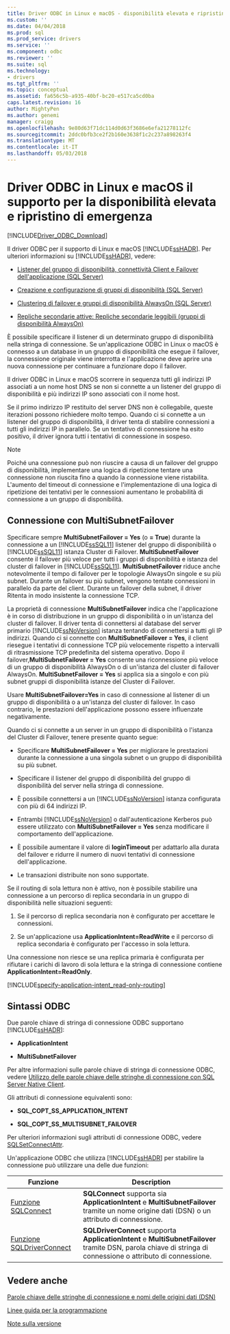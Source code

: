 ```yaml
---
title: Driver ODBC in Linux e macOS - disponibilità elevata e ripristino di emergenza | Documenti Microsoft
ms.custom: ''
ms.date: 04/04/2018
ms.prod: sql
ms.prod_service: drivers
ms.service: ''
ms.component: odbc
ms.reviewer: ''
ms.suite: sql
ms.technology:
- drivers
ms.tgt_pltfrm: ''
ms.topic: conceptual
ms.assetid: fa656c5b-a935-40bf-bc20-e517ca5cd0ba
caps.latest.revision: 16
author: MightyPen
ms.author: genemi
manager: craigg
ms.openlocfilehash: 9e80d63f71dc114d0d63f3686e6efa21278112fc
ms.sourcegitcommit: 2ddc0bfb3ce2f2b160e3638f1c2c237a898263f4
ms.translationtype: MT
ms.contentlocale: it-IT
ms.lasthandoff: 05/03/2018
---
```

# <a name="odbc-driver-on-linux-and-macos-support-for-high-availability-and-disaster-recovery"></a>Driver ODBC in Linux e macOS il supporto per la disponibilità elevata e ripristino di emergenza
[!INCLUDE[Driver_ODBC_Download](../../../includes/driver_odbc_download.md)]

Il driver ODBC per il supporto di Linux e macOS [!INCLUDE[ssHADR](../../../includes/sshadr_md.md)]. Per ulteriori informazioni su [!INCLUDE[ssHADR](../../../includes/sshadr_md.md)], vedere:  
  
-   [Listener del gruppo di disponibilità, connettività Client e Failover dell'applicazione (SQL Server)](http://msdn.microsoft.com/library/hh213417.aspx)  
  
-   [Creazione e configurazione di gruppi di disponibilità (SQL Server)](http://msdn.microsoft.com/library/ff878265.aspx)  
  
-   [Clustering di failover e gruppi di disponibilità AlwaysOn (SQL Server)](http://msdn.microsoft.com/library/ff929171.aspx)  
  
-   [Repliche secondarie attive: Repliche secondarie leggibili (gruppi di disponibilità AlwaysOn)](http://msdn.microsoft.com/library/ff878253.aspx)  
  
È possibile specificare il listener di un determinato gruppo di disponibilità nella stringa di connessione. Se un'applicazione ODBC in Linux o macOS è connesso a un database in un gruppo di disponibilità che esegue il failover, la connessione originale viene interrotta e l'applicazione deve aprire una nuova connessione per continuare a funzionare dopo il failover.

Il driver ODBC in Linux e macOS scorrere in sequenza tutti gli indirizzi IP associati a un nome host DNS se non si connette a un listener del gruppo di disponibilità e più indirizzi IP sono associati con il nome host.

Se il primo indirizzo IP restituito del server DNS non è collegabile, queste iterazioni possono richiedere molto tempo. Quando ci si connette a un listener del gruppo di disponibilità, il driver tenta di stabilire connessioni a tutti gli indirizzi IP in parallelo. Se un tentativo di connessione ha esito positivo, il driver ignora tutti i tentativi di connessione in sospeso.

> [!NOTE]  
> Poiché una connessione può non riuscire a causa di un failover del gruppo di disponibilità, implementare una logica di ripetizione tentare una connessione non riuscita fino a quando la connessione viene ristabilita. L'aumento del timeout di connessione e l'implementazione di una logica di ripetizione dei tentativi per le connessioni aumentano le probabilità di connessione a un gruppo di disponibilità.

## <a name="connecting-with-multisubnetfailover"></a>Connessione con MultiSubnetFailover

Specificare sempre **MultiSubnetFailover = Yes** (o **= True**) durante la connessione a un [!INCLUDE[ssSQL11](../../../includes/sssql11_md.md)] listener del gruppo di disponibilità o [!INCLUDE[ssSQL11](../../../includes/sssql11_md.md)] istanza Cluster di Failover. **MultiSubnetFailover** consente il failover più veloce per tutti i gruppi di disponibilità e istanza del cluster di failover in [!INCLUDE[ssSQL11](../../../includes/sssql11_md.md)]. **MultiSubnetFailover** riduce anche notevolmente il tempo di failover per le topologie AlwaysOn singole e su più subnet. Durante un failover su più subnet, vengono tentate connessioni in parallelo da parte del client. Durante un failover della subnet, il driver Ritenta in modo insistente la connessione TCP.

La proprietà di connessione **MultiSubnetFailover** indica che l'applicazione è in corso di distribuzione in un gruppo di disponibilità o in un'istanza del cluster di failover. Il driver tenta di connettersi al database del server primario [!INCLUDE[ssNoVersion](../../../includes/ssnoversion_md.md)] istanza tentando di connettersi a tutti gli IP indirizzi. Quando ci si connette con **MultiSubnetFailover = Yes**, il client riesegue i tentativi di connessione TCP più velocemente rispetto a intervalli di ritrasmissione TCP predefinita del sistema operativo. Dopo il failover,**MultiSubnetFailover = Yes** consente una riconnessione più veloce di un gruppo di disponibilità AlwaysOn o di un'istanza del cluster di failover AlwaysOn. **MultiSubnetFailover = Yes** si applica sia a singolo e con più subnet gruppi di disponibilità istanze del Cluster di Failover.  

Usare **MultiSubnetFailover=Yes** in caso di connessione al listener di un gruppo di disponibilità o a un'istanza del cluster di failover. In caso contrario, le prestazioni dell'applicazione possono essere influenzate negativamente.

Quando ci si connette a un server in un gruppo di disponibilità o l'istanza del Cluster di Failover, tenere presente quanto segue:
  
-   Specificare **MultiSubnetFailover = Yes** per migliorare le prestazioni durante la connessione a una singola subnet o un gruppo di disponibilità su più subnet.

-   Specificare il listener del gruppo di disponibilità del gruppo di disponibilità del server nella stringa di connessione.
  
-   È possibile connettersi a un [!INCLUDE[ssNoVersion](../../../includes/ssnoversion_md.md)] istanza configurata con più di 64 indirizzi IP.

-   Entrambi [!INCLUDE[ssNoVersion](../../../includes/ssnoversion_md.md)] o dall'autenticazione Kerberos può essere utilizzato con **MultiSubnetFailover = Yes** senza modificare il comportamento dell'applicazione.

-   È possibile aumentare il valore di **loginTimeout** per adattarlo alla durata del failover e ridurre il numero di nuovi tentativi di connessione dell'applicazione.

-   Le transazioni distribuite non sono supportate.  
  
Se il routing di sola lettura non è attivo, non è possibile stabilire una connessione a un percorso di replica secondaria in un gruppo di disponibilità nelle situazioni seguenti:  
  
1.  Se il percorso di replica secondaria non è configurato per accettare le connessioni.  
  
2.  Se un'applicazione usa **ApplicationIntent=ReadWrite** e il percorso di replica secondaria è configurato per l'accesso in sola lettura.  
  
Una connessione non riesce se una replica primaria è configurata per rifiutare i carichi di lavoro di sola lettura e la stringa di connessione contiene **ApplicationIntent=ReadOnly**.  


[!INCLUDE[specify-application-intent_read-only-routing](~/includes/paragraph-content/specify-application-intent-read-only-routing.md)]


## <a name="odbc-syntax"></a>Sintassi ODBC

Due parole chiave di stringa di connessione ODBC supportano [!INCLUDE[ssHADR](../../../includes/sshadr_md.md)]:  
  
-   **ApplicationIntent**  
  
-   **MultiSubnetFailover**  
  
Per altre informazioni sulle parole chiave di stringa di connessione ODBC, vedere [Utilizzo delle parole chiave delle stringhe di connessione con SQL Server Native Client](http://msdn.microsoft.com/library/ms130822.aspx).  
  
Gli attributi di connessione equivalenti sono:
  
-   **SQL_COPT_SS_APPLICATION_INTENT**  
  
-   **SQL_COPT_SS_MULTISUBNET_FAILOVER**  
  
Per ulteriori informazioni sugli attributi di connessione ODBC, vedere [SQLSetConnectAttr](http://msdn.microsoft.com/library/ms131709.aspx).  
  
Un'applicazione ODBC che utilizza [!INCLUDE[ssHADR](../../../includes/sshadr_md.md)] per stabilire la connessione può utilizzare una delle due funzioni:  
  
|Funzione|Description|  
|------------|---------------|  
|[Funzione SQLConnect](../../../odbc/reference/syntax/sqlconnect-function.md)|**SQLConnect** supporta sia **ApplicationIntent** e **MultiSubnetFailover** tramite un nome origine dati (DSN) o un attributo di connessione.|  
|[Funzione SQLDriverConnect](../../../odbc/reference/syntax/sqldriverconnect-function.md)|**SQLDriverConnect** supporta **ApplicationIntent** e **MultiSubnetFailover** tramite DSN, parola chiave di stringa di connessione o attributo di connessione.|
  
## <a name="see-also"></a>Vedere anche  

[Parole chiave delle stringhe di connessione e nomi delle origini dati (DSN)](../../../connect/odbc/linux-mac/connection-string-keywords-and-data-source-names-dsns.md)

[Linee guida per la programmazione](../../../connect/odbc/linux-mac/programming-guidelines.md)

[Note sulla versione](../../../connect/odbc/linux-mac/release-notes.md)  
